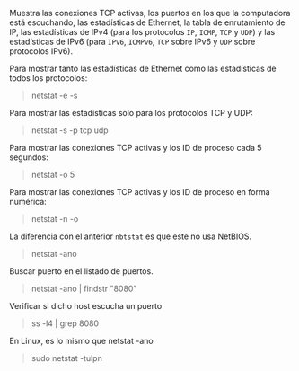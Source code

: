 Muestra las conexiones TCP activas, los puertos en los que la computadora está escuchando, las estadísticas de Ethernet, la tabla de enrutamiento de IP, las estadísticas de IPv4 (para los protocolos `IP`, `ICMP`, `TCP` y `UDP`) y las estadísticas de IPv6 (para `IPv6`, `ICMPv6`, `TCP` sobre IPv6 y `UDP` sobre protocolos IPv6).

Para mostrar tanto las estadísticas de Ethernet como las estadísticas de todos los protocolos:

>netstat -e -s

Para mostrar las estadísticas solo para los protocolos TCP y UDP:

>netstat -s -p tcp udp

Para mostrar las conexiones TCP activas y los ID de proceso cada 5 segundos:

>netstat -o 5

Para mostrar las conexiones TCP activas y los ID de proceso en forma numérica:

>netstat -n -o

La diferencia con el anterior `nbtstat` es que este no usa NetBIOS.

>netstat -ano

Buscar puerto en el listado de puertos.

>netstat -ano | findstr "8080"

Verificar si dicho host escucha un puerto

>ss -l4 | grep 8080

En Linux, es lo mismo que netstat -ano
 
>sudo netstat -tulpn